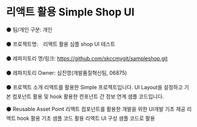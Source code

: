 # 리액트 활용 Simple Shop UI

⚫ 팀/개인 구분: 개인

⚫ 프로젝트명:　리액트 활용 심플 shop UI 테스트

⚫ 레파지토리 명/링크: https://github.com/skccmygit/sampleshop.git

⚫ 레파지토리 Owner: 심진영(개발품질혁신팀, 06875)

⚫ 프로젝트 소개 
리액트를 활용한 Simple 프로젝트입니다.
UI Layout을 설정하고 기본 컴포넌트 활용 및 hook 활용한 컨포넌트 간 정보 연계 샘플 코드입니다.

⚫ Reusable Asset Point
리액트 컴포넌트를 활용한 개발을 위한 UI개발 기초 제공
리액트 hook 활용 기초 샘플 코드 활용
리액트 UI 구성 샘플 코드로 활용
